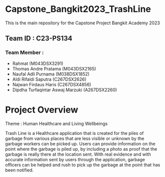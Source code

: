 # Capstone_Bangkit2023_TrashLine
This is the main repository for the Capstone Project Bangkit Academy 2023


## Team ID :  C23-PS134
### Team Member	: 
* Rahmat (M043DSX3291)
* Thomas Andre Pratama (M043DSX2165)
* Naufal Adli Purnama (M038DSX1852)
* Aldi Rifaldi Saputra (C267DSX2626)
* Najwan Firdaus Haris (C267DSX4856)
* Dipdha Turfaqintar Aswaj Marzuki (A267DSX2260)

# Project Overview

Theme : Human Healthcare and Living Wellbeings

Trash Line is a Healthcare application that is created for the piles of garbage from various places that are less visible or unknown by the garbage workers can be picked up. Users can provide information on the point where the garbage is piled up, by including a photo as proof that the garbage is really there at the location sent. With real evidence and with accurate information sent by users through the application, garbage officers can be helped and rush to pick up the garbage at the point that has been notified.
